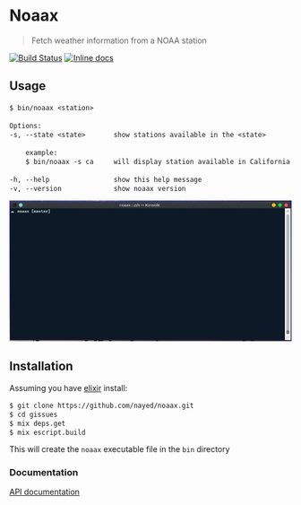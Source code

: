 # Noaax

> Fetch weather information from a NOAA station

[![Build Status](https://travis-ci.org/nayed/noaax.svg?branch=master)](https://travis-ci.org/nayed/noaax)
[![Inline docs](http://inch-ci.org/github/nayed/noaax.svg?branch=master)](http://inch-ci.org/github/nayed/noaax)

## Usage
```console
$ bin/noaax <station>

Options:
-s, --state <state>       show stations available in the <state>

    example:
    $ bin/noaax -s ca     will display station available in California

-h, --help                show this help message
-v, --version             show noaax version
```
![](demo.gif)


## Installation
Assuming you have [elixir](http://elixir-lang.org) install:
```console
$ git clone https://github.com/nayed/noaax.git
$ cd gissues
$ mix deps.get
$ mix escript.build
```

This will create the `noaax` executable file in the `bin` directory

### Documentation
[API documentation](https://nayed.github.io/noaax/doc/)
